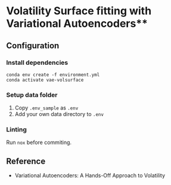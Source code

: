 # Volatility Surface fitting with Variational Autoencoders**

## Configuration

### Install dependencies

```shell
conda env create -f environment.yml
conda activate vae-volsurface
```

### Setup data folder
1. Copy `.env_sample` as `.env`
2. Add your own data directory to `.env`

### Linting

Run `nox` before commiting.

## Reference

- Variational Autoencoders: A Hands-Off Approach to Volatility
